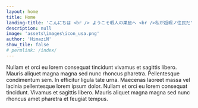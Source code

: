 ```yaml
---
layout: home
title: Home
landing-title: 'こんにちは <br /> ようこそ暇人の巣窟へ <br />私が超暇ノ住民だ'
description: null
image: 'assets\images\icon_usa.png'
author: 'HimaziN'
show_tile: false
# permlink: /index/
---
```


Nullam et orci eu lorem consequat tincidunt vivamus et sagittis libero. Mauris aliquet magna magna sed nunc rhoncus pharetra. Pellentesque condimentum sem. In efficitur ligula tate urna. Maecenas laoreet massa vel lacinia pellentesque lorem ipsum dolor. Nullam et orci eu lorem consequat tincidunt. Vivamus et sagittis libero. Mauris aliquet magna magna sed nunc rhoncus amet pharetra et feugiat tempus.
